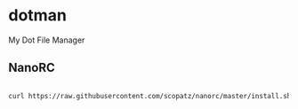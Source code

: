 # dotman
My Dot File Manager

## NanoRC
```bash

curl https://raw.githubusercontent.com/scopatz/nanorc/master/install.sh | sh

```
